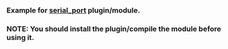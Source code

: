 ### Example for [serial_port](https://github.com/matrixant/serial_port) plugin/module.

### NOTE: You should install the plugin/compile the module before using it.
